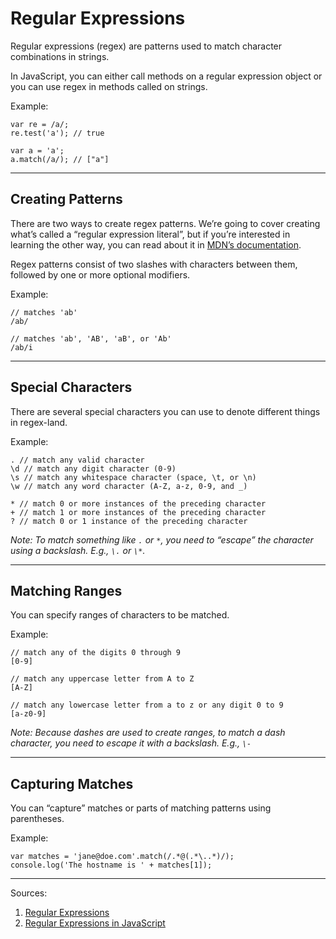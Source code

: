 # Regular Expressions

Regular expressions (regex) are patterns used to match character combinations in strings.

In JavaScript, you can either call methods on a regular expression object or you can use regex in methods called on strings.

Example:

    var re = /a/;
    re.test('a'); // true

    var a = 'a';
    a.match(/a/); // ["a"]

------

## Creating Patterns

There are two ways to create regex patterns. We’re going to cover creating what’s called a “regular expression literal”, but if you’re interested in learning the other way, you can read about it in [MDN’s documentation](https://developer.mozilla.org/en-US/docs/Web/JavaScript/Guide/Regular_Expressions).

Regex patterns consist of two slashes with characters between them, followed by one or more optional modifiers.

Example:

    // matches 'ab'
    /ab/

    // matches 'ab', 'AB', 'aB', or 'Ab'
    /ab/i

------

## Special Characters

There are several special characters you can use to denote different things in regex-land.

Example:

    . // match any valid character
    \d // match any digit character (0-9)
    \s // match any whitespace character (space, \t, or \n)
    \w // match any word character (A-Z, a-z, 0-9, and _)

    * // match 0 or more instances of the preceding character
    + // match 1 or more instances of the preceding character
    ? // match 0 or 1 instance of the preceding character

_Note: To match something like `.` or `*`, you need to “escape” the character using a backslash. E.g., `\.` or `\*`._

------

## Matching Ranges

You can specify ranges of characters to be matched.

Example:

    // match any of the digits 0 through 9
    [0-9]

    // match any uppercase letter from A to Z
    [A-Z]

    // match any lowercase letter from a to z or any digit 0 to 9
    [a-z0-9]

_Note: Because dashes are used to create ranges, to match a dash character, you need to escape it with a backslash. E.g., `\-`_

------

## Capturing Matches

You can “capture” matches or parts of matching patterns using parentheses.

Example:

    var matches = 'jane@doe.com'.match(/.*@(.*\..*)/);
    console.log('The hostname is ' + matches[1]);

------

Sources:

1. [Regular Expressions](https://developer.mozilla.org/en-US/docs/Web/JavaScript/Guide/Regular_Expressions)
1. [Regular Expressions in JavaScript](https://www.sitepoint.com/expressions-javascript/)
